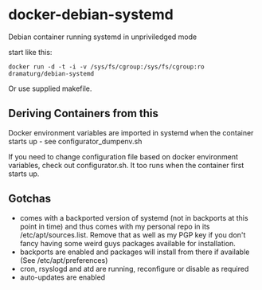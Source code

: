 # docker-debian-systemd

Debian container running systemd in unpriviledged mode

start like this:
```
docker run -d -t -i -v /sys/fs/cgroup:/sys/fs/cgroup:ro dramaturg/debian-systemd
```

Or use supplied makefile.


## Deriving Containers from this

Docker environment variables are imported in systemd when the container starts up - see configurator_dumpenv.sh

If you need to change configuration file based on docker environment variables, check out configurator.sh. It too runs when the container first starts up.


## Gotchas

* comes with a backported version of systemd (not in backports at this point in time) and thus comes with my personal repo in its /etc/apt/sources.list. Remove that as well as my PGP key if you don't fancy having some weird guys packages available for installation.
* backports are enabled and packages will install from there if available (See /etc/apt/preferences)
* cron, rsyslogd and atd are running, reconfigure or disable as required
* auto-updates are enabled

